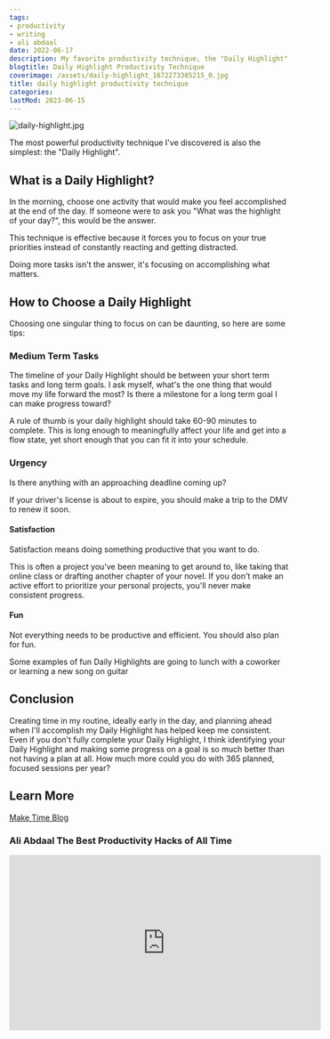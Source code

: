 ```yaml
---
tags:
- productivity
- writing
- ali abdaal
date: 2022-06-17
description: My favorite productivity technique, the "Daily Highlight"
blogtitle: Daily Highlight Productivity Technique
coverimage: /assets/daily-highlight_1672273385215_0.jpg
title: daily highlight productivity technique
categories:
lastMod: 2023-06-15
---
```

![daily-highlight.jpg](/assets/daily-highlight_1672273385215_0.jpg)

The most powerful productivity technique I've discovered is also the simplest: the "Daily Highlight".

## What is a Daily Highlight?

In the morning, choose one activity that would make you feel accomplished at the end of the day. If someone were to ask you "What was the highlight of your day?", this would be the answer.

This technique is effective because it forces you to focus on your true priorities instead of constantly reacting and getting distracted.

Doing more tasks isn't the answer, it's focusing on accomplishing what matters.
## How to Choose a Daily Highlight

Choosing one singular thing to focus on can be daunting, so here are some tips:
### Medium Term Tasks

The timeline of your Daily Highlight should be between your short term tasks and long term goals. 
I ask myself, what's the one thing that would move my life forward the most? Is there a milestone for a long term goal I can make progress toward?

A rule of thumb is your daily highlight should take 60-90 minutes to complete.
This is long enough to meaningfully affect your life and get into a flow state, yet short enough that you can fit it into your schedule.

### Urgency

Is there anything with an approaching deadline coming up?

If your driver's license is about to expire, you should make a trip to the DMV to renew it soon.

#### Satisfaction

Satisfaction means doing something productive that you want to do.

This is often a project you've been meaning to get around to, like taking that online class or drafting another chapter of your novel.
If you don't make an active effort to prioritize your personal projects, you'll never make consistent progress.
#### Fun

Not everything needs to be productive and efficient. You should also plan for fun.

Some examples of fun Daily Highlights are going to lunch with a coworker or learning a new song on guitar

## Conclusion

Creating time in my routine, ideally early in the day, and planning ahead when I'll accomplish my Daily Highlight has helped keep me consistent.
Even if you don't fully complete your Daily Highlight, I think identifying your Daily Highlight and making some progress on a goal is so much better than not having a plan at all.
How much more could you do with 365 planned, focused sessions per year?
## Learn More

[Make Time Blog](https://maketime.blog/article/feeling-busy-and-distracted-its-not-your-fault/)

### Ali Abdaal The Best Productivity Hacks of All Time

<iframe width="560" height="315" src="https://www.youtube.com/embed/4aYVLpY5FYU?start=397" title="YouTube video player" frameborder="0" allow="accelerometer; autoplay; clipboard-write; encrypted-media; gyroscope; picture-in-picture" allowfullscreen></iframe>
